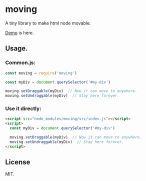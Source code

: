 # moving

A tiny library to make html node movable.

[Demo](http://htmlpreview.github.io/?https://github.com/LancerComet/moving/blob/master/test/demo.html) is here.

## Usage.

### Common.js:

```javascript
const moving = require('moving')

const myDiv = document.querySelector('#my-div')

moving.setDraggable(myDiv)  // Now it can move to anywhere.
moving.setUndraggable(myDiv)  // Stay here forever.
```

### Use it directly:
```html
<script src="node_modules/moving/src/index.js"></script>
<script>
  const myDiv = document.querySelector('#my-div')

  moving.setDraggable(myDiv)  // Now it can move to anywhere.
  moving.setUndraggable(myDiv)  // Stay here forever.
</script>
```

## License

MIT.
